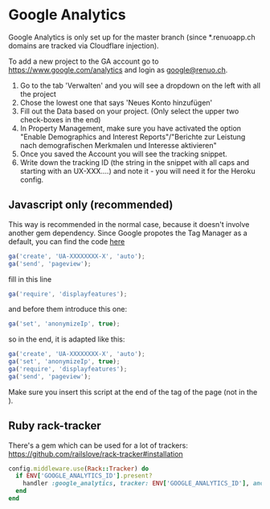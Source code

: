 # Google Analytics

Google Analytics is only set up for the master branch (since \*.renuoapp.ch domains are tracked via Cloudflare injection).

To add a new project to the GA account go to <https://www.google.com/analytics> and login as google@renuo.ch.

1. Go to the tab 'Verwalten' and you will see a dropdown on the left with all the project
1. Chose the lowest one that says 'Neues Konto hinzufügen'
1. Fill out the Data based on your project. (Only select the upper two check-boxes in the end)
1. In Property Management, make sure you have activated the option "Enable Demographics and Interest Reports"/"Berichte zur Leistung nach demografischen Merkmalen und Interesse aktivieren"
1. Once you saved the Account you will see the tracking snippet.
1. Write down the tracking ID (the string in the snippet with all caps and starting with an UX-XXX....) and note it - you will need it for the Heroku config.

## Javascript only (recommended)

This way is recommended in the normal case, because it doesn't involve another gem dependency. Since Google propotes the 
Tag Manager as a default, you can find the code [here](https://developers.google.com/analytics/devguides/collection/analyticsjs/) 


```js
ga('create', 'UA-XXXXXXXX-X', 'auto');
ga('send', 'pageview');
```

fill in this line

```js
ga('require', 'displayfeatures');
```

and before them introduce this one:

```js
ga('set', 'anonymizeIp', true);
```

so in the end, it is adapted like this:

```js
ga('create', 'UA-XXXXXXXX-X', 'auto');
ga('set', 'anonymizeIp', true);
ga('require', 'displayfeatures');
ga('send', 'pageview');
```

Make sure you insert this script at the end of the <head> tag of the page (not in the <body>).

## Ruby rack-tracker

There's a gem which can be used for a lot of trackers: <https://github.com/railslove/rack-tracker#installation>

```ruby
config.middleware.use(Rack::Tracker) do
  if ENV['GOOGLE_ANALYTICS_ID'].present?
    handler :google_analytics, tracker: ENV['GOOGLE_ANALYTICS_ID'], anonymize_ip: true, advertising: true
  end
end
```
